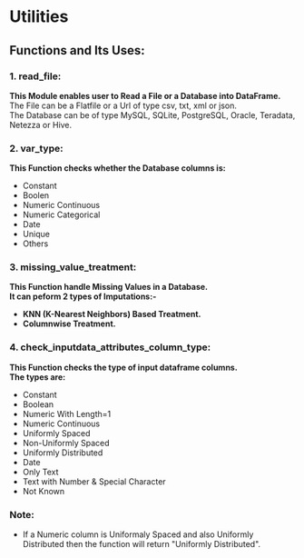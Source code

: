 # Utilities

## Functions and Its Uses:
### 1. read_file: <br>
__This Module enables user to Read a File or a Database into DataFrame.__<br>
The File can be a Flatfile or a Url of type csv, txt, xml or json.<br>
The Database can be of type MySQL, SQLite, PostgreSQL, Oracle, Teradata, Netezza or Hive.<br>
 
### 2. var_type:<br>
__This Function  checks whether the Database columns is:__
* Constant
* Boolen
* Numeric Continuous
* Numeric Categorical
* Date
* Unique
* Others
 
### 3. missing_value_treatment:
__This Function handle Missing Values in a Database.__<br>
__It can peform 2 types of Imputations:-__<br>
* __KNN (K-Nearest Neighbors) Based Treatment.__
* __Columnwise Treatment.__
 
### 4. check_inputdata_attributes_column_type:
__This Function checks the type of input dataframe columns.__<br>
__The types are:__
* Constant
* Boolean
* Numeric With Length=1
* Numeric Continuous
* Uniformly Spaced
* Non-Uniformly Spaced
* Uniformly Distributed
* Date
* Only Text
* Text with Number & Special Character
* Not Known<br>
 
### __Note:__
* If a Numeric column is Uniformaly Spaced and also Uniformly Distributed then the function will return "Uniformly Distributed".

